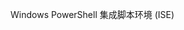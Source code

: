 <Token xmlns:xlink="http://www.w3.org/1999/xlink">Windows PowerShell 集成脚本环境 (ISE)</Token>

<!--HONumber=Apr16_HO1-->


